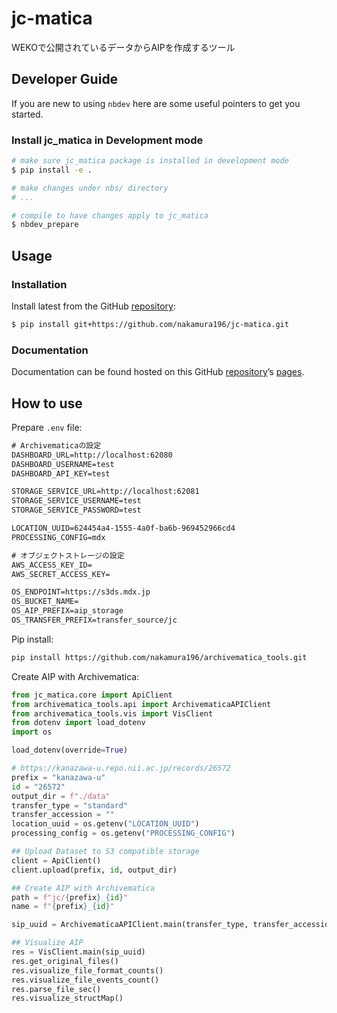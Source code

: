 # jc-matica


<!-- WARNING: THIS FILE WAS AUTOGENERATED! DO NOT EDIT! -->

WEKOで公開されているデータからAIPを作成するツール

## Developer Guide

If you are new to using `nbdev` here are some useful pointers to get you
started.

### Install jc_matica in Development mode

``` sh
# make sure jc_matica package is installed in development mode
$ pip install -e .

# make changes under nbs/ directory
# ...

# compile to have changes apply to jc_matica
$ nbdev_prepare
```

## Usage

### Installation

Install latest from the GitHub
[repository](https://github.com/nakamura196/jc-matica):

``` sh
$ pip install git+https://github.com/nakamura196/jc-matica.git
```

### Documentation

Documentation can be found hosted on this GitHub
[repository](https://github.com/nakamura196/jc-matica)’s
[pages](https://nakamura196.github.io/jc-matica/).

## How to use

Prepare `.env` file:

``` txt
# Archivematicaの設定
DASHBOARD_URL=http://localhost:62080
DASHBOARD_USERNAME=test
DASHBOARD_API_KEY=test

STORAGE_SERVICE_URL=http://localhost:62081
STORAGE_SERVICE_USERNAME=test
STORAGE_SERVICE_PASSWORD=test

LOCATION_UUID=624454a4-1555-4a0f-ba6b-969452966cd4
PROCESSING_CONFIG=mdx

# オブジェクトストレージの設定
AWS_ACCESS_KEY_ID=
AWS_SECRET_ACCESS_KEY=

OS_ENDPOINT=https://s3ds.mdx.jp
OS_BUCKET_NAME=
OS_AIP_PREFIX=aip_storage
OS_TRANSFER_PREFIX=transfer_source/jc
```

Pip install:

``` bash
pip install https://github.com/nakamura196/archivematica_tools.git
```

Create AIP with Archivematica:

``` python
from jc_matica.core import ApiClient
from archivematica_tools.api import ArchivematicaAPIClient
from archivematica_tools.vis import VisClient
from dotenv import load_dotenv
import os

load_dotenv(override=True)

# https://kanazawa-u.repo.nii.ac.jp/records/26572
prefix = "kanazawa-u"
id = "26572"
output_dir = f"./data"
transfer_type = "standard"
transfer_accession = ""
location_uuid = os.getenv("LOCATION_UUID")
processing_config = os.getenv("PROCESSING_CONFIG")

## Upload Dataset to S3 compatible storage
client = ApiClient()
client.upload(prefix, id, output_dir)

## Create AIP with Archivematica
path = f"jc/{prefix}_{id}"
name = f"{prefix}_{id}"

sip_uuid = ArchivematicaAPIClient.main(transfer_type, transfer_accession, location_uuid, path, name, processing_config, env_path=env_path)

## Visualize AIP
res = VisClient.main(sip_uuid)
res.get_original_files()
res.visualize_file_format_counts()
res.visualize_file_events_count()
res.parse_file_sec()
res.visualize_structMap()
```
